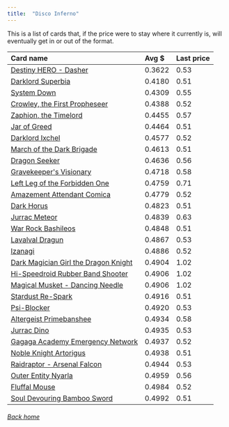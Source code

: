 ```yaml
---
title:  "Disco Inferno"
---
```


This is a list of cards that, if the price were to stay where it currently is, will eventually get in or out of the format.

| Card name | Avg $ | Last price |
| :-- | :-- | :-- |
[Destiny HERO - Dasher](https://db.ygoprodeck.com/card/?search=Destiny%20HERO%20-%20Dasher) | 0.3622 | 0.53 |
[Darklord Superbia](https://db.ygoprodeck.com/card/?search=Darklord%20Superbia) | 0.4180 | 0.51 |
[System Down](https://db.ygoprodeck.com/card/?search=System%20Down) | 0.4309 | 0.55 |
[Crowley, the First Propheseer](https://db.ygoprodeck.com/card/?search=Crowley,%20the%20First%20Propheseer) | 0.4388 | 0.52 |
[Zaphion, the Timelord](https://db.ygoprodeck.com/card/?search=Zaphion,%20the%20Timelord) | 0.4455 | 0.57 |
[Jar of Greed](https://db.ygoprodeck.com/card/?search=Jar%20of%20Greed) | 0.4464 | 0.51 |
[Darklord Ixchel](https://db.ygoprodeck.com/card/?search=Darklord%20Ixchel) | 0.4577 | 0.52 |
[March of the Dark Brigade](https://db.ygoprodeck.com/card/?search=March%20of%20the%20Dark%20Brigade) | 0.4613 | 0.51 |
[Dragon Seeker](https://db.ygoprodeck.com/card/?search=Dragon%20Seeker) | 0.4636 | 0.56 |
[Gravekeeper's Visionary](https://db.ygoprodeck.com/card/?search=Gravekeeper's%20Visionary) | 0.4718 | 0.58 |
[Left Leg of the Forbidden One](https://db.ygoprodeck.com/card/?search=Left%20Leg%20of%20the%20Forbidden%20One) | 0.4759 | 0.71 |
[Amazement Attendant Comica](https://db.ygoprodeck.com/card/?search=Amazement%20Attendant%20Comica) | 0.4779 | 0.52 |
[Dark Horus](https://db.ygoprodeck.com/card/?search=Dark%20Horus) | 0.4823 | 0.51 |
[Jurrac Meteor](https://db.ygoprodeck.com/card/?search=Jurrac%20Meteor) | 0.4839 | 0.63 |
[War Rock Bashileos](https://db.ygoprodeck.com/card/?search=War%20Rock%20Bashileos) | 0.4848 | 0.51 |
[Lavalval Dragun](https://db.ygoprodeck.com/card/?search=Lavalval%20Dragun) | 0.4867 | 0.53 |
[Izanagi](https://db.ygoprodeck.com/card/?search=Izanagi) | 0.4886 | 0.52 |
[Dark Magician Girl the Dragon Knight](https://db.ygoprodeck.com/card/?search=Dark%20Magician%20Girl%20the%20Dragon%20Knight) | 0.4904 | 1.02 |
[Hi-Speedroid Rubber Band Shooter](https://db.ygoprodeck.com/card/?search=Hi-Speedroid%20Rubber%20Band%20Shooter) | 0.4906 | 1.02 |
[Magical Musket - Dancing Needle](https://db.ygoprodeck.com/card/?search=Magical%20Musket%20-%20Dancing%20Needle) | 0.4906 | 1.02 |
[Stardust Re-Spark](https://db.ygoprodeck.com/card/?search=Stardust%20Re-Spark) | 0.4916 | 0.51 |
[Psi-Blocker](https://db.ygoprodeck.com/card/?search=Psi-Blocker) | 0.4920 | 0.53 |
[Altergeist Primebanshee](https://db.ygoprodeck.com/card/?search=Altergeist%20Primebanshee) | 0.4934 | 0.58 |
[Jurrac Dino](https://db.ygoprodeck.com/card/?search=Jurrac%20Dino) | 0.4935 | 0.53 |
[Gagaga Academy Emergency Network](https://db.ygoprodeck.com/card/?search=Gagaga%20Academy%20Emergency%20Network) | 0.4937 | 0.52 |
[Noble Knight Artorigus](https://db.ygoprodeck.com/card/?search=Noble%20Knight%20Artorigus) | 0.4938 | 0.51 |
[Raidraptor - Arsenal Falcon](https://db.ygoprodeck.com/card/?search=Raidraptor%20-%20Arsenal%20Falcon) | 0.4944 | 0.53 |
[Outer Entity Nyarla](https://db.ygoprodeck.com/card/?search=Outer%20Entity%20Nyarla) | 0.4959 | 0.56 |
[Fluffal Mouse](https://db.ygoprodeck.com/card/?search=Fluffal%20Mouse) | 0.4984 | 0.52 |
[Soul Devouring Bamboo Sword](https://db.ygoprodeck.com/card/?search=Soul%20Devouring%20Bamboo%20Sword) | 0.4992 | 0.51 |

###### [Back home](index)